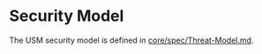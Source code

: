 # Security Model

The USM security model is defined in [core/spec/Threat-Model.md](https://github.com/universal-secrets-manager/usm/blob/main/core/spec/Threat-Model.md).